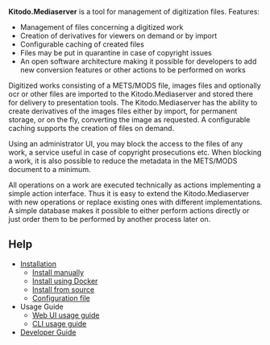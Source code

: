 **Kitodo.Mediaserver** is a tool for management of digitization files. Features: 

* Management of files concerning a digitized work
* Creation of derivatives for viewers on demand or by import
* Configurable caching of created files
* Files may be put in quarantine in case of copyright issues
* An open software architecture making it possible for developers to add new conversion features or other actions to be performed on works

Digitized works consisting of a METS/MODS file, images files and optionally ocr or other files are imported to the Kitodo.Mediaserver and stored there for delivery to presentation tools. The Kitodo.Mediaserver has the ability to create derivatives of the images files either by import, for permanent storage, or on the fly, converting the image as requested. A configurable caching supports the creation of files on demand. 

Using an administrator UI, you may block the access to the files of any work, a service useful in case of copyright prosecutions etc. When blocking a work, it is also possible to reduce the metadata in the METS/MODS document to a minimum.

All operations on a work are executed technically as actions implementing a simple action interface. Thus it is easy to extend the Kitodo.Mediaserver with new operations or replace existing ones with different implementations. A simple database makes it possible to either perform actions directly or just order them to be performed by another process later on.

## Help

* [Installation](Installation.md)
  * [Install manually](Install-manually.md)
  * [Install using Docker](Install-using-Docker.md)
  * [Install from source](Install-from-source.md)
  * [Configuration file](Configuration-file.md)
* Usage Guide
  * [Web UI usage guide](Web-UI-usage-guide.md)
  * [CLI usage guide](CLI-usage-guide.md)
* [Developer Guide](Developer-Guide.md)
